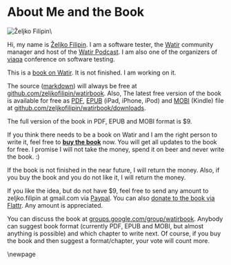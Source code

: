 # About Me and the Book

![Željko Filipin](https://github.com/zeljkofilipin/watirbook/raw/master/images/zeljko.jpg)\

Hi, my name is [Željko Filipin](http://zeljkofilipin.com/). I am a software tester, the [Watir](http://watir.com/) community manager and host of the [Watir Podcast](http://watirpodcast.com/). I am also one of the organizers of [viaqa](http://viaqa.mobi/) conference on software testing.

This is a [book on Watir](http://watir.com/book/). It is not finished. I am working on it.

The source ([markdown](http://en.wikipedia.org/wiki/Markdown)) will always be free at [github.com/zeljkofilipin/watirbook](http://github.com/zeljkofilipin/watirbook). Also, The latest free version of the book is available for free as [PDF](http://en.wikipedia.org/wiki/Portable_Document_Format), [EPUB](http://en.wikipedia.org/wiki/EPUB) (iPad, iPhone, iPod) and [MOBI](http://en.wikipedia.org/wiki/Mobipocket) (Kindle) file at [github.com/zeljkofilipin/watirbook/downloads](https://github.com/zeljkofilipin/watirbook/downloads).

The full version of the book in PDF, EPUB and MOBI format is $9.

If you think there needs to be a book on Watir and I am the right person to write it, feel free to **[buy the book](https://www.paypal.com/cgi-bin/webscr?cmd=_s-xclick&hosted_button_id=WVJATC56MJS3N)** now. You will get all updates to the book for free. I promise I will not take the money, spend it on beer and never write the book. :)

If the book is not finished in the near future, I will return the money. Also, if you buy the book and you do not like it, I will return the money.

If you like the idea, but do not have $9, feel free to send any amount to zeljko.filipin at gmail.com via [Paypal](https://www.paypal.com/). You can also [donate to the book via Flattr](https://flattr.com/thing/147956/Watir-Book). Any amount is appreciated.

You can discuss the book at [groups.google.com/group/watirbook](http://groups.google.com/group/watirbook/). Anybody can suggest book format (currently PDF, EPUB and MOBI, but almost anything is possible) and which chapter to write next. Of course, if you buy the book and then suggest a format/chapter, your vote will count more.

\newpage

